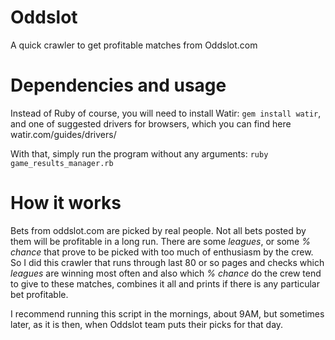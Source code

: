 # Oddslot
A quick crawler to get profitable matches from Oddslot.com

# Dependencies and usage
Instead of Ruby of course, you will need to install Watir: `gem install watir`, and one of suggested drivers for browsers, which you can find here watir.com/guides/drivers/

With that, simply run the program without any arguments: `ruby game_results_manager.rb`

# How it works
Bets from oddslot.com are picked by real people. Not all bets posted by them will be profitable in a long run. There are some _leagues_, or some _% chance_ that prove to be picked with too much of enthusiasm by the crew. So I did this crawler that runs through last 80 or so pages and checks which _leagues_ are winning most often and also which _% chance_ do the crew tend to give to these matches, combines it all and prints if there is any particular bet profitable.

I recommend running this script in the mornings, about 9AM, but sometimes later, as it is then, when Oddslot team puts their picks for that day.


